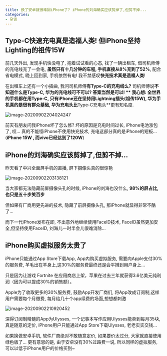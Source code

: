 ```yaml
---
title: 换了安卓就很难回iPhone了? iPhone的刘海确实应该剪掉了,但剪不掉...
categories:
- 杂谈
---
```


##  Type-C快速充电真是造福人类! 但iPhone坚持Lighting的祖传15W

前几天外出, 发现手机快没电了, 抱着试试看的心态, 找了一辆出租车, 借司机师傅的充电线充了一会电, **虽然只有十几分钟的车程, 手机直接从8%充到了52%**, 配合省电模式, 晚上回到家, 手机依然有电!  我不禁感叹**快充技术真是造福人类**!

在出租车上还有一个小插曲,  我问司机师傅**有Type-C的充电线么?** 司机师傅说**不知道什么是Type-C, 华为的充电线可不可以?  答案当然是可以! ** 我心想: **全世界的手机都在用Type-C, 只有iPhone还在坚持用Lightning插头(祖传15W)**, 华为手机真的是很有群众基础, **华为充电头**比**Type-C充电头**更有知名度.

![image-20200902204024247](https://v2fy.com/asset/0i/jikemiji/jikemiji-md/kr-000111.assets/image-20200902204024247.png)

前天有朋友问我iPhone坏了怎么修? 坏的原因是充电时间过长, iPhone电池涨包了, 哎... 真的不能怪iPhone不使用快充技术, 充电这部分真的是iPhone的短板... (**iPhone 15W , 而vivo已经达到了120W**)



## iPhone的刘海确实应该剪掉了,但剪不掉...

昨天看了中兴全面屏手机的直播, 屏下摄像头真的很惊艳

![image-20200902203138121](https://v2fy.com/asset/0i/jikemiji/jikemiji-md/kr-000111.assets/image-20200902203138121.png)

当大家都无法隐藏前屏摄像头孔的时候, iPhone的刘海也没什么, **98%的屏占比,也只是五十步笑百步**

但如果有厂商用更先进的技术, 隐藏了前屏摄像头孔, 那iPhone就显得非常不酷了...

而下一代iPhone发布在即,  不出意外地继续使用FaceID技术, FaceID虽然更加安全,但坚持使用FaceID, 刘海儿一时半会儿很难消除...



## iPhone购买虚拟服务太贵了

iPhone只能通过App Store下载App, App内购买虚拟服务, 需要向Apple支付30%的服务费, 羊毛出在羊身上,这30%的服务费最终还是会平摊到用户身上...



只是因为让游戏 Fortnite 在应用商店上架，苹果在过去三年就获得3.6亿美元纯利润（因为可以提成30%的销售额）。



Apple为了收取更多的30%服务费, 鼓励App开发厂商们, 将App改成订阅制,这样用户需要每个月缴费, 每月给几十个app续费的场面,想想都刺激

![image-20200902210920452](https://v2fy.com/asset/0i/jikemiji/jikemiji-md/kr-000111.assets/image-20200902210920452.png)



深得订阅制精髓的App为Ulysses, 一个记事本写作应用Ulysses能卖到每月35块, 真是随意的定价, iPhone用户只能通过App Store下载Ulysses, 老老实实交钱...



如果换做安卓手机, 软件厂商绝对不敢随意定价, 如果要价太过分, 大家就直接使用绿色版了... 更有意思的是, 由于安卓没有30%过路费一说, 所以同样的虚拟服务, 可以以低于iPhone用户的价格买到~













#### 


